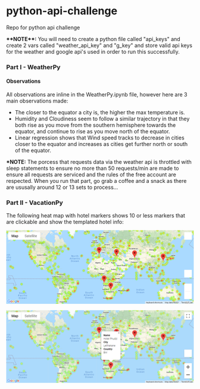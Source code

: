 # python-api-challenge
Repo for python api challenge

<p><strong>**NOTE**:</strong> You will need to create a python file called "api_keys" and create 2 vars called "weather_api_key" and "g_key" and store valid api keys for the weather and google api's used in order to run this successfully.

<h3>Part I - WeatherPy</h3>

<h4>Observations</h4>

<p>All observations are inline in the WeatherPy.ipynb file, however here are 3 main observations made:</p> 

<ul>
    <li>The closer to the equator a city is, the higher the max temperature is.</li>
    <li>Humidity and Cloudiness seem to follow a similar trajectory in that they both rise as you move from the southern hemisphere towards the equator, and continue to rise as you move north of the equator. </li>
    <li>Linear regression shows that Wind speed tracks to decrease in cities closer to the equator and increases as cities get further north or south of the equator.</li>
</ul>

<p><strong>*NOTE:</strong> The porcess that requests data via the weather api is throttled with sleep statements to ensure no more than 50 requests/min are made to ensure all requests are serviced and the rules of the free account are respected.  When you run that part, go grab a coffee and a snack as there are ususally around 12 or 13 sets to process...


<h3>Part II - VacationPy</h3>

The following heat map with hotel markers shows 10 or less markers that are clickable and show the templated hotel info:

![](output_data/humidity_heat_map.png)

![](output_data/hotel_humidity_heat_map.png)
